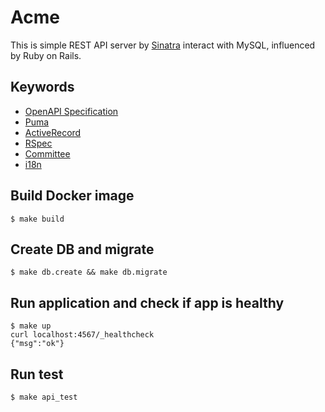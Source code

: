 # Acme

This is simple REST API server by [Sinatra](https://sinatrarb.com/) interact with MySQL, influenced by Ruby on Rails.

## Keywords

- [OpenAPI Specification](https://swagger.io/specification/)
- [Puma](https://github.com/puma/puma)
- [ActiveRecord](https://github.com/rails/rails/tree/main/activerecord/)
- [RSpec](https://relishapp.com/rspec/rspec-rails/docs)
- [Committee](https://github.com/interagent/committee)
- [i18n](https://github.com/ruby-i18n/i18n)

## Build Docker image

```
$ make build
```

## Create DB and migrate

```
$ make db.create && make db.migrate
```

## Run application and check if app is healthy

```
$ make up
curl localhost:4567/_healthcheck
{"msg":"ok"}
```

## Run test

```
$ make api_test
```
